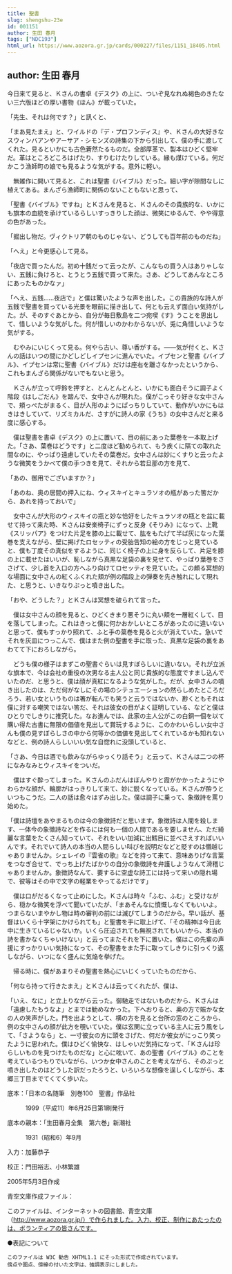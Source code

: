 ```yaml
---
title: 聖書
slug: shengshu-23e
id: 001151
author: 生田 春月
tags: ["NDC193"]
html_url: https://www.aozora.gr.jp/cards/000227/files/1151_18405.html
---
```


## author: 生田 春月

今日来て見ると、Ｋさんの書卓《デスク》の上に、ついぞ見なれぬ褐色のきたない三六版ほどの厚い書物《ほん》が載っていた。

「先生、それは何です？」と訊くと、

「まあ見たまえ」と、ワイルドの『デ・プロフンディス』や、Ｋさんの大好きなスウィンバアンやアーサア・シモンズの詩集の下から引出して、僕の手に渡してくれた。見るといかにも古色蒼然たるものだ。全部厚革で、製本はひどく堅牢だ。革はところどころはげたり、すりむけたりしている。縁も煤けている。何だかこう漁師町の娘でも見るような気がする。意外に軽い。

　無雑作に開いて見ると、これは聖書《バイブル》だった。細い字が隙間なしに植えてある。まんざら漁師町に関係のないこともないと思って、

「聖書《バイブル》ですね」とＫさんを見ると、Ｋさんのその貴族的な、いかにも旗本の血統を承けているらしいすっきりした顔は、微笑にゆるんで、やや得意の色があった。

「掘出し物だ。ヴィクトリア朝のものじゃない、どうしても百年前のものだね」

「へえ」と今更感心して見る。

「夜店で買ったんだ。初め十銭だって云ったが、こんなもの買う人はありゃしない、五銭に負けろと、とうとう五銭で買って来た。さあ、どうしてあんなところにあったものかなァ」

「へえ、五銭……夜店で」と僕は驚いたような声を出した。この貴族的な詩人が五銭で聖書を買っている光景を眼前に描き出して、何とも云えず面白い気持がした。が、そのすぐあとから、自分が毎日敷島を二つ宛喫《す》うことを思出して、惜しいような気がした。何が惜しいのかわからないが、兎に角惜しいような気がする。

　むやみにいじくって見る。何やら古い、尊い香がする。――気が付くと、Ｋさんの話はいつの間にかどしどしイプセンに進んでいた。イプセンと聖書《バイブル》、イプセンは常に聖書《バイブル》だけは座右を離さなかったというから、これもまんざら関係がないでもないと思う。

　Ｋさんが立って呼鈴を押すと、とんとんとんと、いかにも面白そうに調子よく階段《はしごだん》を踏んで、女中さんが現れた。僕がこっそり好きな女中さんで、頬っぺたがまるく、目が人形のようにぱっちりしていて、動作がいかにもはきはきしていて、リズミカルだ、さすがに詩人の家《うち》の女中さんだと来る度に感心する。

　僕は聖書を書卓《デスク》の上に置いて、目の前にあった葉巻を一本取上げた。「さあ、葉巻はどうです」と二度ほど勧められて、もう疾くに隔ての取れた間なのに、やっぱり遠慮していたその葉巻だ。女中さんは妙にくすりと云ったような微笑をうかべて僕の手つきを見て、それから若旦那の方を見て、

「あの、御用でございますか？」

「あのね、奥の居間の押入にね、ウィスキイとキュラソオの瓶があった筈だから、あれを持っておいで」

　女中さんが大形のウィスキイの瓶と妙な恰好をしたキュラソオの瓶とを盆に載せて持って来た時、Ｋさんは安楽椅子にずっと反身《そりみ》になって、上靴《スリッパア》をつけた片足を膝の上に載せて、肱をもたげて半ば灰になった葉巻を支えながら、壁に掲げたロセッティの受胎告知の絵の方をじっと見ていると、僕も丁度その真似をするように、同じく椅子の上に身を反らして、片足を膝の上に載せたはいいが、恥しながら真黒な足袋の裏を見せて、やっぱり葉巻をささげて、少し首を入口の方へふり向けてロセッティを見ていた。この頗る冥想的な場面に女中さんの紅くふくれた頬が例の階段上の弾奏を先き触れにして現れた、と思うと、いきなりぷっと噴き出した。

「おや、どうした？」とＫさんは冥想を破られて言った。

　僕は女中さんの顔を見ると、ひどくきまり悪そうに丸い頬を一層紅くして、目を落してしまった。これはきっと僕に何かおかしいところがあったのに違いないと思って、僕もすっかり照れて、ふと手の葉巻を見ると火が消えていた。急いでそれを灰皿につっこんで、僕はまた例の聖書を手に取った、真黒な足袋の裏をあわてて下におろしながら。

　どうも僕の様子はまずこの聖書ぐらいは見すぼらしいに違いない。それが立派な旗本で、今は会社の重役の次男なる主人公と同じ貴族的な態度ですまし込んでいたのだ、と思うと、僕は顔が真紅になるような気がした。だが、女中さんの噴き出したのは、ただ何がなしにその場のシテュエーションの然らしめたところだろう、若い女というものは箸が転んでも笑うと云うではないか、尠くともそれは僕に対する嘲笑ではない筈だ、それは彼女の目がよく証明している、などと僕はひとりでしきりに推究した。なお進んでは、此家の主人公がこの白銅一個を以て購い得た古書に無限の価値を見出して賞玩するように、このかわいらしい女中さんも僕の見すぼらしさの中から何等かの価値を見出してくれているかも知れないなどと、例の詩人らしいいい気な自惚れに没頭していると、

「さあ、今日は酒でも飲みながらゆっくり話そう」と云って、Ｋさんは二つの杯になみなみとウィスキイをついだ。

　僕はすぐ酔ってしまった。Ｋさんのふだんはぼんやりと霞がかかったようにやわらかな顔が、輪廓がはっきりして来て、妙に鋭くなっている。Ｋさんが酔うといつもこうだ。二人の話は愈々はずみ出した。僕は調子に乗って、象徴詩を罵り始めた。

「僕は詩壇をあやまるものは今の象徴詩だと思います。象徴詩は人間を殺します、一体今の象徴詩などを作るには何も一個の人間であるを要しません、ただ綺麗な言葉をたくさん知っていて、それをいい加減に出鱈目に並べさえすればいいんです。それでいて詩人の本当の人間らしい叫びを説明だなどと貶すのは僭越じゃありませんか。シェレイの『雲雀の歌』などを持って来て、意味ありげな言葉をつなぎ合せて、でっち上げたばかりの自分の象徴詩を弁護しようなんて滑稽じゃありませんか。象徴詩なんて、要するに空虚な詩工には持って来いの隠れ場で、彼等はその中で文字の軽業をやってるだけです」

　僕は口がだるくなって止めにした。Ｋさんは時々「ふむ、ふむ」と受けながら、穏かな微笑を浮べて聞いていたが、「まあそんなに憤慨しなくてもいいよ。つまらないまやかし物は時の審判の前には滅びてしまうのだから。早い話が、基督はいくら十字架にかけられても」と聖書を手に取上げて、「その精神は今日此中に生きているじゃないか。いくら圧迫されても無視されてもいいから、本当の詩を書かなくちゃいけない」と云ってまたそれを下に置いた。僕はこの先輩の声援にすっかりいい気持になって、その聖書をまた手に取ってしきりに引っくり返しながら、いつになく盛んに気焔を挙げた。

　帰る時に、僕があまりその聖書を熱心にいじくっていたものだから、

「何なら持って行きたまえ」とＫさんは云ってくれたが、僕は、

「いえ、なに」と立上りながら云った。御馳走ではないものだから、Ｋさんは「遠慮したもうなよ」とまでは勧めなかった。下へおりると、奥の方で賑かな女の人の笑声がした。門を出ようとして、横の方を見ると台所の窓のところから、例の女中さんの顔が此方を覗いていた。僕は玄関に立っている主人に云う風をして、「さようなら」と、一寸彼女の方に頭をさげた、何だか彼女がにっこり笑ったように思われた。僕はひどく愉快な、はしゃいだ気持になって、「Ｋさんは珍らしいものを見つけたものだな」と心に呟いて、あの聖書《バイブル》のことを考えているつもりでいながら、いつか女中さんのことを考えながら、そのぷっと噴き出したのはどうした訳だったろうと、いろいろな想像を逞しくしながら、本郷三丁目までてくてく歩いた。













底本：「日本の名随筆　別巻100　聖書」作品社


　　　1999（平成11）年6月25日第1刷発行

底本の親本：「生田春月全集　第六巻」新潮社

　　　1931（昭和6）年9月

入力：加藤恭子

校正：門田裕志、小林繁雄

2005年5月3日作成

青空文庫作成ファイル：

このファイルは、インターネットの図書館、青空文庫（http://www.aozora.gr.jp/）で作られました。入力、校正、制作にあたったのは、ボランティアの皆さんです。











●表記について


	このファイルは W3C 勧告 XHTML1.1 にそった形式で作成されています。
	傍点や圏点、傍線の付いた文字は、強調表示にしました。